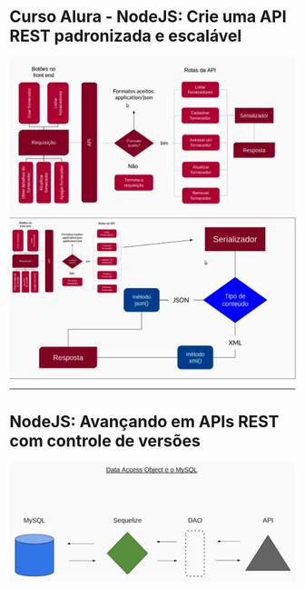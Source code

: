 # Curso Alura - NodeJS: Crie uma API REST padronizada e escalável

![imagem da API](./api-petshop.PNG)
![imagem da API](./api-petshop2.PNG)

---
# NodeJS: Avançando em APIs REST com controle de versões

![Data Access Object](./DAO.PNG)
